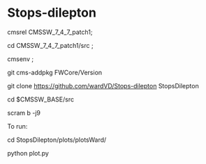 # Stops-dilepton 
cmsrel CMSSW_7_4_7_patch1;

cd CMSSW_7_4_7_patch1/src ;

cmsenv ;

git cms-addpkg FWCore/Version

git clone https://github.com/wardVD/Stops-dilepton StopsDilepton

cd $CMSSW_BASE/src

scram b -j9

To run: 

cd StopsDilepton/plots/plotsWard/

python plot.py

